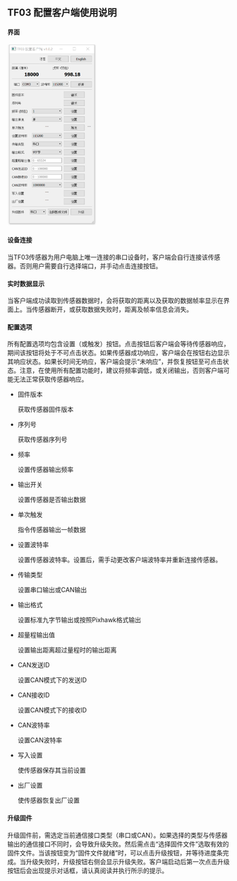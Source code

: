 ## TF03 配置客户端使用说明

#### 界面

<img src="media/screenshot_chn.png" width=40%>

#### 设备连接

当TF03传感器为用户电脑上唯一连接的串口设备时，客户端会自行连接该传感器。否则用户需要自行选择端口，并手动点击连接按钮。

#### 实时数据显示

当客户端成功读取到传感器数据时，会将获取的距离以及获取的数据帧率显示在界面上。当传感器断开，或获取数据失败时，距离及帧率信息会消失。

#### 配置选项

所有配置选项均包含设置（或触发）按钮。点击按钮后客户端会等待传感器响应，期间该按钮将处于不可点击状态。如果传感器成功响应，客户端会在按钮右边显示其响应状态。如果长时间无响应，客户端会提示“未响应”，并恢复按钮至可点击状态。注意，在使用所有配置功能时，建议将频率调低，或关闭输出，否则客户端可能无法正常获取传感器响应。

- 固件版本

  获取传感器固件版本

- 序列号

  获取传感器序列号

- 频率

  设置传感器输出频率

- 输出开关

  设置传感器是否输出数据

- 单次触发

  指令传感器输出一帧数据

- 设置波特率

  设置传感器波特率。设置后，需手动更改客户端波特率并重新连接传感器。

- 传输类型

  设置串口输出或CAN输出

- 输出格式

  设置标准九字节输出或按照Pixhawk格式输出

- 超量程输出值

  设置输出距离超过量程时的输出距离

- CAN发送ID

  设置CAN模式下的发送ID

- CAN接收ID

  设置CAN模式下的接收ID

- CAN波特率

  设置CAN波特率

- 写入设置

  使传感器保存其当前设置

- 出厂设置

  使传感器恢复出厂设置

#### 升级固件

升级固件前，需选定当前通信接口类型（串口或CAN）。如果选择的类型与传感器输出的通信接口不同时，会导致升级失败。然后需点击“选择固件文件”选取有效的固件文件。当该按钮变为“固件文件就绪”时，可以点击升级按钮，并等待进度条完成。当升级失败时，升级按钮右侧会显示升级失败。客户端启动后第一次点击升级按钮后会出现提示对话框，请认真阅读并执行所示的提示。